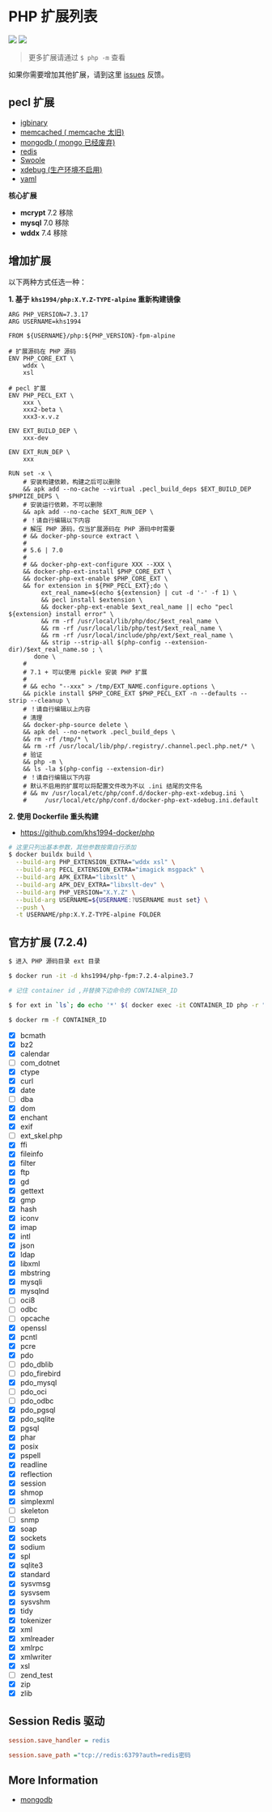 # PHP 扩展列表

[![](https://img.shields.io/badge/AD-%E8%85%BE%E8%AE%AF%E4%BA%91%E5%AE%B9%E5%99%A8%E6%9C%8D%E5%8A%A1-blue.svg)](https://cloud.tencent.com/redirect.php?redirect=10058&cps_key=3a5255852d5db99dcd5da4c72f05df61) [![](https://img.shields.io/badge/Support-%E8%85%BE%E8%AE%AF%E4%BA%91%E8%87%AA%E5%AA%92%E4%BD%93-brightgreen.svg)](https://cloud.tencent.com/developer/support-plan?invite_code=13vokmlse8afh)

> 更多扩展请通过 `$ php -m` 查看

如果你需要增加其他扩展，请到这里 [issues](https://github.com/khs1994-docker/lnmp/issues/63) 反馈。

## pecl 扩展

* [igbinary](http://pecl.php.net/package/igbinary)
* [memcached ( memcache 太旧)](https://pecl.php.net/package/memcached)
* [mongodb ( mongo 已经废弃)](https://pecl.php.net/package/mongodb)
* [redis](https://pecl.php.net/package/redis)
* [Swoole](http://pecl.php.net/package/swoole)
* [xdebug (生产环境不启用)](https://pecl.php.net/package/xdebug)
* [yaml](http://pecl.php.net/package/yaml)

**核心扩展**

* **mcrypt** 7.2 移除
* **mysql** 7.0 移除
* **wddx** 7.4 移除

## 增加扩展

以下两种方式任选一种：

**1. 基于 `khs1994/php:X.Y.Z-TYPE-alpine` 重新构建镜像**

```docker
ARG PHP_VERSION=7.3.17
ARG USERNAME=khs1994

FROM ${USERNAME}/php:${PHP_VERSION}-fpm-alpine

# 扩展源码在 PHP 源码
ENV PHP_CORE_EXT \
    wddx \
    xsl

# pecl 扩展
ENV PHP_PECL_EXT \
    xxx \
    xxx2-beta \
    xxx3-x.v.z

ENV EXT_BUILD_DEP \
    xxx-dev

ENV EXT_RUN_DEP \
    xxx

RUN set -x \
    # 安装构建依赖，构建之后可以删除
    && apk add --no-cache --virtual .pecl_build_deps $EXT_BUILD_DEP $PHPIZE_DEPS \
    # 安装运行依赖，不可以删除
    && apk add --no-cache $EXT_RUN_DEP \
    # ！请自行编辑以下内容
    # 解压 PHP 源码，仅当扩展源码在 PHP 源码中时需要
    # && docker-php-source extract \
    #
    # 5.6 | 7.0
    #
    # && docker-php-ext-configure XXX --XXX \
    && docker-php-ext-install $PHP_CORE_EXT \
    && docker-php-ext-enable $PHP_CORE_EXT \
    && for extension in ${PHP_PECL_EXT};do \
         ext_real_name=$(echo ${extension} | cut -d '-' -f 1) \
         && pecl install $extension \
         && docker-php-ext-enable $ext_real_name || echo "pecl ${extension} install error" \
         && rm -rf /usr/local/lib/php/doc/$ext_real_name \
         && rm -rf /usr/local/lib/php/test/$ext_real_name \
         && rm -rf /usr/local/include/php/ext/$ext_real_name \
         && strip --strip-all $(php-config --extension-dir)/$ext_real_name.so ; \
       done \
    #
    # 7.1 + 可以使用 pickle 安装 PHP 扩展
    #
    # && echo "--xxx" > /tmp/EXT_NAME.configure.options \
    && pickle install $PHP_CORE_EXT $PHP_PECL_EXT -n --defaults --strip --cleanup \
    # ！请自行编辑以上内容
    # 清理
    && docker-php-source delete \
    && apk del --no-network .pecl_build_deps \
    && rm -rf /tmp/* \
    && rm -rf /usr/local/lib/php/.registry/.channel.pecl.php.net/* \
    # 验证
    && php -m \
    && ls -la $(php-config --extension-dir)
    # ！请自行编辑以下内容
    # 默认不启用的扩展可以将配置文件改为不以 .ini 结尾的文件名
    # && mv /usr/local/etc/php/conf.d/docker-php-ext-xdebug.ini \
    #     /usr/local/etc/php/conf.d/docker-php-ext-xdebug.ini.default
```

**2. 使用 Dockerfile 重头构建**

* https://github.com/khs1994-docker/php

```bash
# 这里只列出基本参数，其他参数按需自行添加
$ docker buildx build \
  --build-arg PHP_EXTENSION_EXTRA="wddx xsl" \
  --build-arg PECL_EXTENSION_EXTRA="imagick msgpack" \
  --build-arg APK_EXTRA="libxslt" \
  --build-arg APK_DEV_EXTRA="libxslt-dev" \
  --build-arg PHP_VERSION="X.Y.Z" \
  --build-arg USERNAME=${USERNAME:?USERNAME must set} \
  --push \
  -t USERNAME/php:X.Y.Z-TYPE-alpine FOLDER
```

## 官方扩展 (7.2.4)

```bash
$ 进入 PHP 源码目录 ext 目录

$ docker run -it -d khs1994/php-fpm:7.2.4-alpine3.7

# 记住 container id ,并替换下边命令的 CONTAINER_ID

$ for ext in `ls`; do echo '*' $( docker exec -it CONTAINER_ID php -r "if(extension_loaded('$ext')){echo '[x] $ext';}else{echo '[ ] $ext';}" ); done

$ docker rm -f CONTAINER_ID
```

* [x] bcmath
* [x] bz2
* [x] calendar
* [ ] com_dotnet
* [x] ctype
* [x] curl
* [x] date
* [ ] dba
* [x] dom
* [x] enchant
* [x] exif
* [ ] ext_skel.php
* [x] ffi
* [x] fileinfo
* [x] filter
* [x] ftp
* [x] gd
* [x] gettext
* [x] gmp
* [x] hash
* [x] iconv
* [x] imap
* [x] intl
* [x] json
* [x] ldap
* [x] libxml
* [x] mbstring
* [x] mysqli
* [x] mysqlnd
* [ ] oci8
* [ ] odbc
* [ ] opcache
* [x] openssl
* [x] pcntl
* [x] pcre
* [x] pdo
* [ ] pdo_dblib
* [ ] pdo_firebird
* [x] pdo_mysql
* [ ] pdo_oci
* [ ] pdo_odbc
* [x] pdo_pgsql
* [x] pdo_sqlite
* [x] pgsql
* [x] phar
* [x] posix
* [x] pspell
* [x] readline
* [x] reflection
* [x] session
* [x] shmop
* [x] simplexml
* [ ] skeleton
* [ ] snmp
* [x] soap
* [x] sockets
* [x] sodium
* [x] spl
* [x] sqlite3
* [x] standard
* [x] sysvmsg
* [x] sysvsem
* [x] sysvshm
* [x] tidy
* [x] tokenizer
* [x] xml
* [x] xmlreader
* [x] xmlrpc
* [x] xmlwriter
* [x] xsl
* [ ] zend_test
* [x] zip
* [x] zlib

## Session Redis 驱动

```ini
session.save_handler = redis

session.save_path ="tcp://redis:6379?auth=redis密码
```

## More Information

* [mongodb](https://github.com/mongodb/mongo-php-driver)
